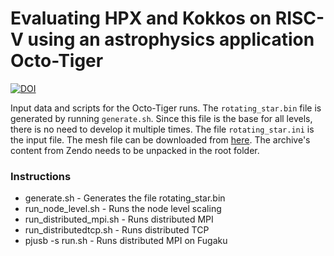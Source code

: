 # Evaluating HPX and Kokkos on RISC-V using an astrophysics application Octo-Tiger

[![DOI](https://zenodo.org/badge/659430609.svg)](https://zenodo.org/badge/latestdoi/659430609)



Input data and scripts for the Octo-Tiger runs. The `rotating_star.bin` file is generated by running 
`generate.sh`. Since this file is the base for all levels, there is no need to develop it multiple times. 
The file `rotating_star.ini` is the input file. The mesh file can be downloaded from [here](https://zenodo.org/record/8111772).
The archive's content from Zendo needs to be unpacked in the root folder. 

### Instructions

- generate.sh - Generates the file rotating_star.bin
- run_node_level.sh - Runs the node level scaling
- run_distributed_mpi.sh - Runs distributed MPI 
- run_distributedtcp.sh - Runs distributed TCP
- pjusb -s run.sh - Runs distributed MPI on Fugaku


